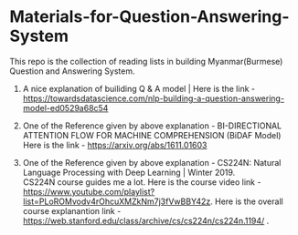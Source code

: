 # Materials-for-Question-Answering-System

This repo is the collection of reading lists in building  Myanmar(Burmese) Question and Answering System. 

1. A nice explanation of builiding Q & A model | 
Here is the link - https://towardsdatascience.com/nlp-building-a-question-answering-model-ed0529a68c54 

2. One of the Reference given by above explanation - BI-DIRECTIONAL ATTENTION FLOW FOR MACHINE COMPREHENSION (BiDAF Model)  
Here is the link - https://arxiv.org/abs/1611.01603 

3. One of the Reference given by above explanation - CS224N: Natural Language Processing with Deep Learning | Winter 2019.   
CS224N course guides me a lot. Here is the course video link - https://www.youtube.com/playlist?list=PLoROMvodv4rOhcuXMZkNm7j3fVwBBY42z. Here is the overall course explanantion link - https://web.stanford.edu/class/archive/cs/cs224n/cs224n.1194/ . 
